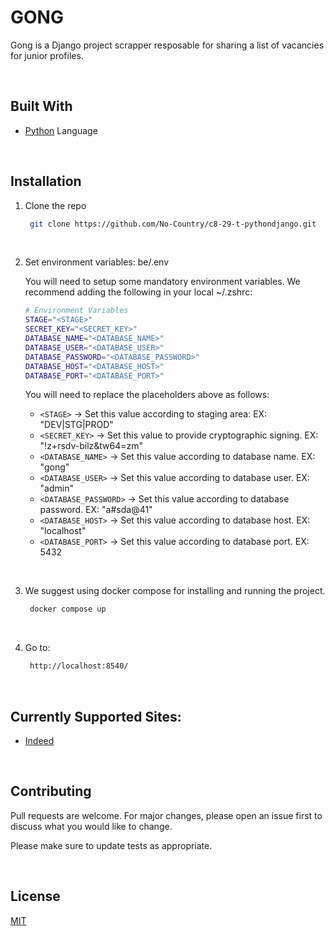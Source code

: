 # GONG

Gong is a Django project scrapper resposable for sharing a list of vacancies for junior profiles.

<br />

## Built With

- [Python](https://www.python.org/) Language

<br />

## Installation


1. Clone the repo

   ```sh
    git clone https://github.com/No-Country/c8-29-t-pythondjango.git
   ```

<br />

2. Set environment variables: be/.env

   You will need to setup some mandatory environment variables. We recommend adding the following in your local ~/.zshrc:

   ```sh
   # Environment Variables
   STAGE="<STAGE>"
   SECRET_KEY="<SECRET_KEY>"
   DATABASE_NAME="<DATABASE_NAME>"
   DATABASE_USER="<DATABASE_USER>"
   DATABASE_PASSWORD="<DATABASE_PASSWORD>"
   DATABASE_HOST="<DATABASE_HOST>"
   DATABASE_PORT="<DATABASE_PORT>"
   ```

   You will need to replace the placeholders above as follows:
   - `<STAGE>` ->  Set this value according to staging area: EX: "DEV|STG|PROD"
   - `<SECRET_KEY>` -> Set this value to provide cryptographic signing. EX: "!z+rsdv-bilz&tw64=zm"
   - `<DATABASE_NAME>` -> Set this value according to database name. EX: "gong"
   - `<DATABASE_USER>` -> Set this value according to database user. EX: "admin"
   - `<DATABASE_PASSWORD>` -> Set this value according to database password. EX: "a#sda@41"
   - `<DATABASE_HOST>` -> Set this value according to database host. EX: "localhost"
   - `<DATABASE_PORT>` -> Set this value according to database port. EX: 5432

<br />

3. We suggest using docker compose for installing and running the project.

   ```bash
    docker compose up
   ```

<br />

4. Go to:
   ```bash
    http://localhost:8540/
   ```


<br />

## Currently Supported Sites:

- [Indeed](https://mx.indeed.com/?r=us)


<br />

## Contributing

Pull requests are welcome. For major changes, please open an issue first
to discuss what you would like to change.

Please make sure to update tests as appropriate.

<br />

## License

[MIT](https://choosealicense.com/licenses/mit/)
